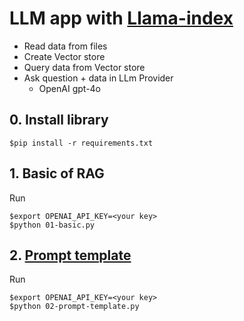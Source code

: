 # LLM app with [Llama-index](https://docs.llamaindex.ai/)
* Read data from files
* Create Vector store
* Query data from Vector store
* Ask question + data in LLm Provider
  * OpenAI gpt-4o

## 0. Install library
```
$pip install -r requirements.txt
```

## 1. Basic of RAG
Run
```
$export OPENAI_API_KEY=<your key>
$python 01-basic.py
```

## 2. [Prompt template](https://docs.llamaindex.ai/en/stable/examples/customization/prompts/completion_prompts/)
Run
```
$export OPENAI_API_KEY=<your key>
$python 02-prompt-template.py
```